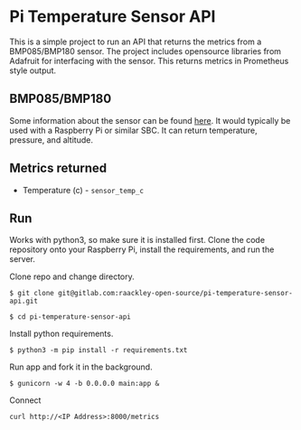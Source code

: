 # Pi Temperature Sensor API

This is a simple project to run an API that returns the metrics from a BMP085/BMP180 sensor.  The project includes opensource libraries from Adafruit for interfacing with the sensor.  This returns metrics in Prometheus style output.

## BMP085/BMP180

Some information about the sensor can be found [here](https://www.adafruit.com/product/1603).  It would typically be used with a Raspberry Pi or similar SBC.  It can return temperature, pressure, and altitude.

## Metrics returned

* Temperature (c) - `sensor_temp_c`

## Run

Works with python3, so make sure it is installed first.  Clone the code repository onto your Raspberry Pi, install the requirements, and run the server.

Clone repo and change directory.

`$ git clone git@gitlab.com:raackley-open-source/pi-temperature-sensor-api.git`

`$ cd pi-temperature-sensor-api`

Install python requirements.

`$ python3 -m pip install -r requirements.txt`

Run app and fork it in the background.

`$ gunicorn -w 4 -b 0.0.0.0 main:app &`

Connect

`curl http://<IP Address>:8000/metrics`